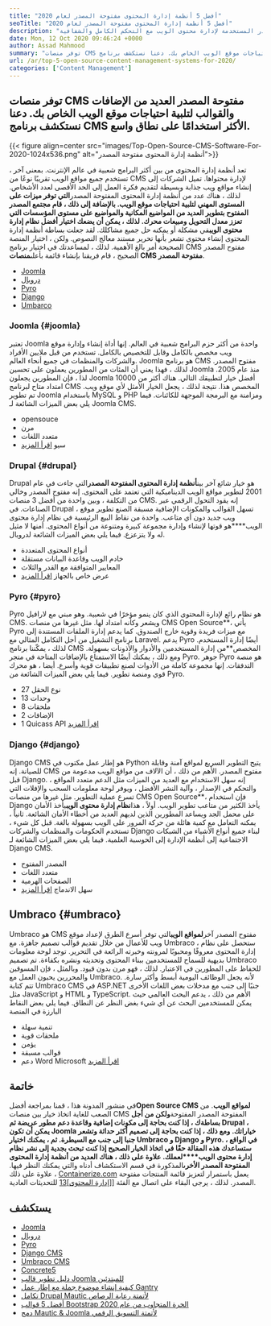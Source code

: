 ```yaml
---
title: "أفضل 5 أنظمة إدارة المحتوى مفتوحة المصدر لعام 2020" 
seoTitle: "أفضل 5 أنظمة إدارة المحتوى مفتوحة المصدر لعام 2020" 
description: "اتبع هذا الدليل للتعرف على أفضل 5 أنظمة إدارة المحتوى مفتوحة المصدر المستخدمة لإدارة محتوى الويب مع التحكم الكامل والشفافية." 
date: Mon, 12 Oct 2020 09:46:24 +0000
author: Assad Mahmood
summary: "توفر منصات CMS مفتوحة المصدر العديد من الإضافات والقوالب لتلبية احتياجات موقع الويب الخاص بك. دعنا نستكشف برنامج CMS الأكثر استخدامًا على نطاق واسع." 
url: /ar/top-5-open-source-content-management-systems-for-2020/
categories: ['Content Management']
---
```


## توفر منصات CMS مفتوحة المصدر العديد من الإضافات والقوالب لتلبية احتياجات موقع الويب الخاص بك. دعنا نستكشف برنامج CMS الأكثر استخدامًا على نطاق واسع.

{{< figure align=center src="images/Top-Open-Source-CMS-Software-For-2020-1024x536.png" alt="أنظمة إدارة المحتوى مفتوحة المصدر">}}

تعد أنظمة إدارة المحتوى من بين أكثر البرامج شعبية في عالم الإنترنت. بمعنى آخر ، تستخدم جميع مواقع الويب تقريبًا نوعًا من CMS لإدارة محتواها. تميل الشركات إلى إنشاء مواقع ويب جذابة وبسيطة لتقديم فكرة العمل إلى الحد الأقصى لعدد الأشخاص. لذلك ، هناك عدد من أنظمة إدارة المحتوى المفتوحة المصدر**التي توفر ميزات على المستوى المهني لتلبية احتياجات موقع الويب. بالإضافة إلى ذلك ، قام مجتمع المصدر المفتوح بتطوير العديد من المواضيع المكانية والمواضيع على مستوى المؤسسات التي تعزز معدل التحويل ومبيعات محرك. لذلك ، يمكن أن يضعك اختيار أفضل نظام إدارة محتوى الويب**في مشكلة أو يمكنه حل جميع مشاكلك.
لقد جعلت بساطة أنظمة إدارة المحتوى إنشاء محتوى تشعر بأنها تحرير مستند معالج النصوص. ولكن ، اختيار المنصة الصحيحة أمر بالغ الأهمية. لذلك ، لمساعدتك في اختيار برنامج CMS مفتوح المصدر الصحيح ، قام فريقنا بإنشاء قائمة بأعلى**منصات CMS مفتوحة المصدر**.
  * [Joomla][1]
  * [دروبال][2]
  * [Pyro][3]
  * [Django][4]
  * [Umbarco][5]

### Joomla   {#joomla}
تعتبر Joomla واحدة من أكثر حزم البرامج شعبية في العالم. إنها أداة إنشاء وإدارة موقع ويب مخصص بالكامل وقابل للتخصيص بالكامل. تستخدم من قبل ملايين الأفراد والشركات والمنظمات في جميع أنحاء العالم.
Joomla هو برنامج CMS مفتوح المصدر. لذلك ، فهذا يعني أن المئات من المطورين يعملون على تحسين Joomla منذ عام 2005. لذا ، فإن المطورين يجعلون Joomla أفضل خيار لتطبيقك التالي. هناك أكثر من 10000 امتداد متاح لبرنامج CMS المخصص هذا. نتيجة لذلك ، يجعل الخيار الأمثل لأي موقع ويب. تم تطوير Joomla باستخدام MySQL و PHP ومزامنة مع البرمجة الموجهة للكائنات.
فيما يلي بعض الميزات الشائعة لـ Joomla CMS.
  * opensouce
  * مرن
  * متعدد اللغات
  * سيو
    [اقرأ المزيد][6]

### **Drupal** {#drupal}
Drupal هو خيار شائع آخر بين**أنظمة إدارة المحتوى المفتوحة المصدر**التي جاءت في عام 2001 لتطوير مواقع الويب الديناميكية التي تعتمد على المحتوى. إنه مفتوح المصدر وخالي من التكلفة ، وبين واحدة من أفضل 3 منصات CMS. إنه يقود التحول الرقمي عبر الصناعات.
في Drupal ، تسهل القوالب والمكونات الإضافية مسبقة الصنع تطوير موقع ويب جديد دون أي متاعب. واحدة من نقاط البيع الرئيسية في نظام إدارة محتوى الويب****هو قوتها لإنشاء وإدارة مجموعة كبيرة ومتنوعة من أنواع المحتوى. أمنها لا مثيل له ولا يتزعزع.
فيما يلي بعض الميزات الشائعة لدروبال.
  * أنواع المحتوى المتعددة
  * خادم الويب وقاعدة البيانات مستقلة
  * المعايير المتوافقة مع القدر والثلاث
  * عرض خاص بالجهاز
    [اقرأ المزيد][7]

### **Pyro** {#pyro}
Pyro هو نظام رائع لإدارة المحتوى الذي كان ينمو مؤخرًا في شعبية. وهو مبني مع لارافيل CMS. ويشعر وكأنه امتداد لها. مثل غيرها من منصات CMS Open Source**، يأتي Pyro مع ميزات فريدة وقوية خارج الصندوق. كما يدعم إدارة الملفات المستندة إلى برنامج التشغيل من أجل التكامل المثالي مع Laravel.
يدعم Pyro أيضًا إدارة المستخدم. لذلك ، يمكّننا برنامج CMS المخصص**من إدارة المستخدمين والأدوار والأذونات بسهولة. ومع ذلك ، يمكنك أيضًا الاستمتاع بالإضافات المتاحة في متجر Pyro.
جوهر Pyro هو منصة التدفقات. إنها مجموعة كاملة من الأدوات لصنع تطبيقات قوية وأسرع. أيضا ، هو محرك قوي ومنصة تطوير.
فيما يلي بعض الميزات الشائعة من Pyro.
  * 27 نوع الحقل
  * 13 وحدات
  * 8 ملحقات
  * 2 الإضافات
  * 1 Quicass API
    [اقرأ المزيد][8]

### **Django** {#django}
Django CMS هو إطار عمل مكتوب في Python يتيح التطوير السريع لمواقع آمنة وقابلة للصيانة. إنه CMS مفتوح المصدر. الأهم من ذلك ، أن الآلاف من مواقع الويب مدعومة من قبل Django. إنه سهل الاستخدام مع العديد من الميزات مثل الدعم متعدد المواقع ، والتحكم في الإصدار ، وآلية النشر الأفضل ، ويوفر لوحة معلومات السحب والإفلات التي تسرع عملية التطوير.
مثل غيرها من منصات CMS Open Source**، فإن استخدام Django يأخذ الكثير من متاعب تطوير الويب. أولاً ، هذا**نظام إدارة محتوى الويب**يأخذ الأمان على محمل الجد ويساعد المطورين الذين لديهم العديد من أخطاء الأمان الشائعة. ثانياً ، يمكنه التعامل مع كمية هائلة من حركة المرور على الويب بسهولة بالغة. قبل كل شيء ، تستخدم الحكومات والمنظمات والشركات Django لبناء جميع أنواع الأشياء من الشبكات الاجتماعية إلى أنظمة الإدارة إلى الحوسبة العلمية.
فيما يلي بعض الميزات الشائعة لـ Django CMS.
  * المصدر المفتوح
  * متعدد اللغات
  * الصفحات الهرمية
  * سهل الاندماج
    [اقرأ المزيد][9]

## **Umbraco** {#umbraco}
Umbraco هو CMS مفتوح المصدر آخر**لمواقع الويب**التي توفر أسرع الطرق لإعداد موقع ويب للأعمال من خلال تقديم قوالب تصميم جاهزة. مع Umbraco ، ستحصل على نظام إدارة المحتوى معروفًا ومحبوبًا لمرونته وخبرته الرائعة في التحرير. توجد لوحة معلومات بديهية للسماح للمستخدمين ببناء المحتوى وتحديثه ونشره بكفاءة.
تم تصميم Umbraco للحفاظ على المطورين في الاعتبار. لذلك ، فهو مرن بدون قيود. وبالمثل ، فإن المسوقين والمحررين يحبون العمل مع Umbraco. لأنه يجعل الوظائف اليومية أبسط وأكثر سارة.
تتم كتابة Umbraco CMS في ASP.NET جنبًا إلى جنب مع مدخلات بعض اللغات الأخرى مثل JavaScript و HTML و TypeScript. الأهم من ذلك ، يدعم البحث العالمي حيث يمكن للمستخدمين البحث عن أي شيء بغض النظر عن النطاق.
فيما يلي بعض النقاط البارزة في المنصة
  * تنمية سهلة
  * ملحقات قوية
  * يؤمن
  * قوالب مسبقة
  * دعم Word Microsoft
    [اقرأ المزيد][10]

## خاتمة
في منشور المدونة هذا ، قمنا بمراجعة أفضل**Open Source CMS لمواقع الويب**. من الصعب للغاية اتخاذ خيار بين منصات CMS المفتوحة المصدر المفتوحة**ولكن من أجل بساطةك ، إذا كنت بحاجة إلى مكونات إضافية وقاعدة دعم مطور عريضة ثم Drupal ، يمكن أن تكون Joomla خياراتك. ومع ذلك ، إذا كنت بحاجة إلى تصميم أكثر حداثة وتشعر جنبا إلى جنب مع السيطرة. ثم ، يمكنك اختيار Umbraco و Django و Pyro. في الواقع ، ستساعدك هذه المقالة حقًا في اتخاذ الخيار الصحيح إذا كنت تبحث بجدية إلى نشر نظام إدارة محتوى الويب****لعملك. علاوة على ذلك ، هناك العديد من أنظمة إدارة المحتوى المفتوحة المصدر الأخرى**المذكورة في قسم الاستكشاف أدناه والتي يمكنك النظر فيها.
علاوة على ذلك ، [Containerize.com][11] يعمل باستمرار لتعزيز قائمة المنتجات مفتوحة المصدر. لذلك ، يرجى البقاء على اتصال مع الفئة [[[إدارة المحتوى][12]][13] للتحديثات العادية.

## يستكشف
  * [Joomla][6]
  * [دروبال][7]
  * [Pyro][8]
  * [Django CMS][9]
  * [Umbraco CMS][10]
  * [Concrete5][14]
  * [دليل تطوير قالب Joomla للمبتدئين][15]
  * [كيفية إنشاء موضوع جملة مع إطار عمل Gantry][16]
  * [تكامل Drupal Mautic لأتمتة رعاية الرصاص][17]
  * [أفضل 5 قوالب Bootstrap الحرة المتجاوب من عام 2020][18]
  * [دمج Mautic & Joomla لأتمتة التسويق الرقمي][19]

  
[1]: #joomla
[2]: #drupal
[3]: #pyro
[4]: #django
[5]: #umbarco
[6]: https://products.containerize.com/content-management/joomla
[7]: https://products.containerize.com/content-management/drupal
[8]: https://products.containerize.com/content-management/pyro
[9]: https://products.containerize.com/content-management/django
[10]: https://products.containerize.com/content-management/umbraco
[11]: https://www.containerize.com/
[12]: https://products.containerize.com/content-management/
[13]: https://products.containerize.com/rad
[14]: https://products.containerize.com/content-management/concrete5
[15]: https://blog.containerize.com/content-management/responsive-joomla-templates-tutorial/
[16]: https://blog.containerize.com/content-management/how-to-create-joomla-theme-joomla-gantry-framework/
[17]: https://blog.containerize.com/content-management/drupal-tutorial-automate-lead-growth-with-drupal-mautic/
[18]: https://blog.containerize.com/content-management/top-5-best-free-responsive-joomla-templates-of-2020/
[19]: https://blog.containerize.com/content-management/integrate-mautic-with-joomla-for-marketing-automation/
